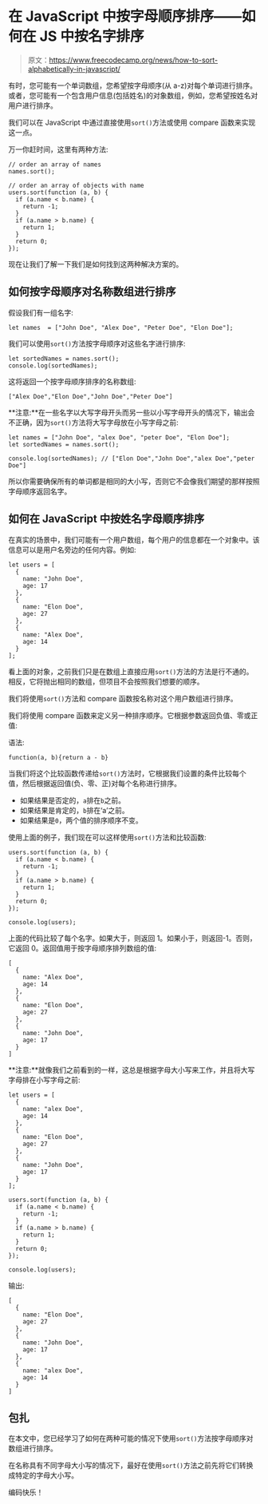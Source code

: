# 在 JavaScript 中按字母顺序排序——如何在 JS 中按名字排序

> 原文：<https://www.freecodecamp.org/news/how-to-sort-alphabetically-in-javascript/>

有时，您可能有一个单词数组，您希望按字母顺序(从 a-z)对每个单词进行排序。或者，您可能有一个包含用户信息(包括姓名)的对象数组，例如，您希望按姓名对用户进行排序。

我们可以在 JavaScript 中通过直接使用`sort()`方法或使用 compare 函数来实现这一点。

万一你赶时间，这里有两种方法:

```
// order an array of names
names.sort();

// order an array of objects with name
users.sort(function (a, b) {
  if (a.name < b.name) {
    return -1;
  }
  if (a.name > b.name) {
    return 1;
  }
  return 0;
}); 
```

现在让我们了解一下我们是如何找到这两种解决方案的。

## 如何按字母顺序对名称数组进行排序

假设我们有一组名字:

```
let names  = ["John Doe", "Alex Doe", "Peter Doe", "Elon Doe"]; 
```

我们可以使用`sort()`方法按字母顺序对这些名字进行排序:

```
let sortedNames = names.sort();
console.log(sortedNames); 
```

这将返回一个按字母顺序排序的名称数组:

```
["Alex Doe","Elon Doe","John Doe","Peter Doe"] 
```

**注意:**在一些名字以大写字母开头而另一些以小写字母开头的情况下，输出会不正确，因为`sort()`方法将大写字母放在小写字母之前:

```
let names = ["John Doe", "alex Doe", "peter Doe", "Elon Doe"];
let sortedNames = names.sort();

console.log(sortedNames); // ["Elon Doe","John Doe","alex Doe","peter Doe"] 
```

所以你需要确保所有的单词都是相同的大小写，否则它不会像我们期望的那样按照字母顺序返回名字。

## 如何在 JavaScript 中按姓名字母顺序排序

在真实的场景中，我们可能有一个用户数组，每个用户的信息都在一个对象中。该信息可以是用户名旁边的任何内容。例如:

```
let users = [
  {
    name: "John Doe",
    age: 17
  },
  {
    name: "Elon Doe",
    age: 27
  },
  {
    name: "Alex Doe",
    age: 14
  }
]; 
```

看上面的对象，之前我们只是在数组上直接应用`sort()`方法的方法是行不通的。相反，它将抛出相同的数组，但项目不会按照我们想要的顺序。

我们将使用`sort()`方法和 compare 函数按名称对这个用户数组进行排序。

我们将使用 compare 函数来定义另一种排序顺序。它根据参数返回负值、零或正值:

语法:

```
function(a, b){return a - b} 
```

当我们将这个比较函数传递给`sort()`方法时，它根据我们设置的条件比较每个值，然后根据返回值(负、零、正)对每个名称进行排序。

*   如果结果是否定的，`a`排在`b`之前。
*   如果结果是肯定的，`b`排在‘a’之前。
*   如果结果是`0`，两个值的排序顺序不变。

使用上面的例子，我们现在可以这样使用`sort()`方法和比较函数:

```
users.sort(function (a, b) {
  if (a.name < b.name) {
    return -1;
  }
  if (a.name > b.name) {
    return 1;
  }
  return 0;
});

console.log(users); 
```

上面的代码比较了每个名字。如果大于，则返回 1。如果小于，则返回-1。否则，它返回 0。返回值用于按字母顺序排列数组的值:

```
[
  {
    name: "Alex Doe",
    age: 14
  },
  {
    name: "Elon Doe",
    age: 27
  },
  {
    name: "John Doe",
    age: 17
  }
] 
```

**注意:**就像我们之前看到的一样，这总是根据字母大小写来工作，并且将大写字母排在小写字母之前:

```
let users = [
  {
    name: "alex Doe",
    age: 14
  },
  {
    name: "Elon Doe",
    age: 27
  },
  {
    name: "John Doe",
    age: 17
  }
];

users.sort(function (a, b) {
  if (a.name < b.name) {
    return -1;
  }
  if (a.name > b.name) {
    return 1;
  }
  return 0;
});

console.log(users); 
```

输出:

```
[
  {
    name: "Elon Doe",
    age: 27
  },
  {
    name: "John Doe",
    age: 17
  },
  {
    name: "alex Doe",
    age: 14
  }
] 
```

## 包扎

在本文中，您已经学习了如何在两种可能的情况下使用`sort()`方法按字母顺序对数组进行排序。

在名称具有不同字母大小写的情况下，最好在使用`sort()`方法之前先将它们转换成特定的字母大小写。

编码快乐！
